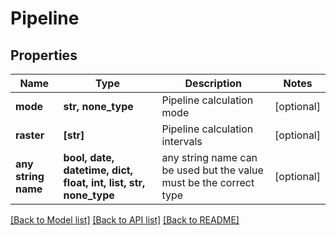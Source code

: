 # Pipeline


## Properties
Name | Type | Description | Notes
------------ | ------------- | ------------- | -------------
**mode** | **str, none_type** | Pipeline calculation mode | [optional] 
**raster** | **[str]** | Pipeline calculation intervals | [optional] 
**any string name** | **bool, date, datetime, dict, float, int, list, str, none_type** | any string name can be used but the value must be the correct type | [optional]

[[Back to Model list]](../README.md#documentation-for-models) [[Back to API list]](../README.md#documentation-for-api-endpoints) [[Back to README]](../README.md)


